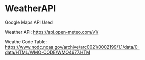 # WeatherAPI

Google Maps API Used

Weather API: https://api.open-meteo.com/v1/

Weathe Code Table: https://www.nodc.noaa.gov/archive/arc0021/0002199/1.1/data/0-data/HTML/WMO-CODE/WMO4677.HTM
